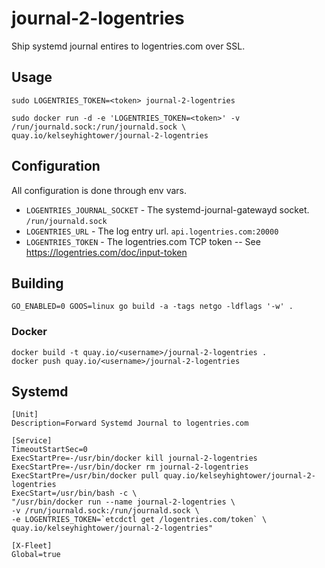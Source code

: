# journal-2-logentries 

Ship systemd journal entires to logentries.com over SSL.

## Usage

```
sudo LOGENTRIES_TOKEN=<token> journal-2-logentries
```

```
sudo docker run -d -e 'LOGENTRIES_TOKEN=<token>' -v /run/journald.sock:/run/journald.sock \
quay.io/kelseyhightower/journal-2-logentries
```

## Configuration

All configuration is done through env vars.

* `LOGENTRIES_JOURNAL_SOCKET` - The systemd-journal-gatewayd socket. `/run/journald.sock`
* `LOGENTRIES_URL` - The log entry url. `api.logentries.com:20000`
* `LOGENTRIES_TOKEN` - The logentries.com TCP token -- See https://logentries.com/doc/input-token

## Building

```
GO_ENABLED=0 GOOS=linux go build -a -tags netgo -ldflags '-w' .
```

### Docker

```
docker build -t quay.io/<username>/journal-2-logentries .
docker push quay.io/<username>/journal-2-logentries
```

## Systemd

```
[Unit]
Description=Forward Systemd Journal to logentries.com

[Service]
TimeoutStartSec=0
ExecStartPre=-/usr/bin/docker kill journal-2-logentries
ExecStartPre=-/usr/bin/docker rm journal-2-logentries
ExecStartPre=/usr/bin/docker pull quay.io/kelseyhightower/journal-2-logentries
ExecStart=/usr/bin/bash -c \
"/usr/bin/docker run --name journal-2-logentries \
-v /run/journald.sock:/run/journald.sock \
-e LOGENTRIES_TOKEN=`etcdctl get /logentries.com/token` \
quay.io/kelseyhightower/journal-2-logentries"

[X-Fleet]
Global=true
```
